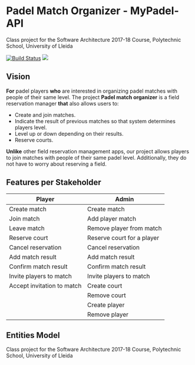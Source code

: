 # Padel Match Organizer - MyPadel-API

Class project for the Software Architecture 2017-18 Course, Polytechnic School, University of Lleida

[![Build Status](https://travis-ci.org/UdL-EPS-SoftArch/mypadel-api.svg?branch=master)](https://travis-ci.org/UdL-EPS-SoftArch/mypadel-api/branches) 
<a href="https://zenhub.com"><img src="https://cdn.rawgit.com/ZenHubIO/support/master/zenhub-badge.svg"></a>

## Vision

**For** padel players **who** are interested in organizing padel matches with people of their same level.
The project **Padel match organizer** is a field reservation manager **that** also allows users to:

 * Create and join matches.
 * Indicate the result of previous matches so that system determines players level.
 * Level up or down depending on their results.
 * Reserve courts. 


**Unlike** other field reservation management apps, our project allows players to join matches with people 
of their same padel level. Additionally, they do not have to worry about reserving a field.


## Features per Stakeholder

| Player                        | Admin                         |
| ------------------------------| ------------------------------|
| Create match                  | Create match                  |
| Join match                    | Add player match              |
| Leave match                   | Remove player from match      |
| Reserve court                 | Reserve court for a player    |
| Cancel reservation            | Cancel reservation            |
| Add match result              | Add match result              |
| Confirm match result          | Confirm match result          |
| Invite players to match       | Invite players to match       |
| Accept invitation to match    | Create court                  |
|                               | Remove court                  |
|                               | Create player                 |
|                               | Remove player                 |               |

## Entities Model


Class project for the Software Architecture 2017-18 Course, Polytechnic School, University of Lleida

